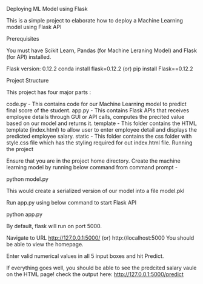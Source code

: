 Deploying ML Model using Flask

This is a simple project to elaborate how to deploy a Machine Learning model using Flask API

Prerequisites

You must have Scikit Learn, Pandas (for Machine Leraning Model) and Flask (for API) installed.

Flask version: 0.12.2 conda install flask=0.12.2 (or) pip install Flask==0.12.2


Project Structure

This project has four major parts :

code.py - This contains code for our Machine Learning model to predict final score of the student.
app.py - This contains Flask APIs that receives employee details through GUI or API calls, computes the precited value based on our model and returns it.
template - This folder contains the HTML template (index.html) to allow user to enter employee detail and displays the predicted employee salary.
static - This folder contains the css folder with style.css file which has the styling required for out index.html file.
Running the project

Ensure that you are in the project home directory. Create the machine learning model by running below command from command prompt -

python model.py

This would create a serialized version of our model into a file model.pkl

Run app.py using below command to start Flask API

python app.py

By default, flask will run on port 5000.

Navigate to URL http://127.0.0.1:5000/ (or) http://localhost:5000
You should be able to view the homepage.

Enter valid numerical values in all 5 input boxes and hit Predict.

If everything goes well, you should be able to see the predcited salary vaule on the HTML page! check the output here: http://127.0.0.1:5000/predict
